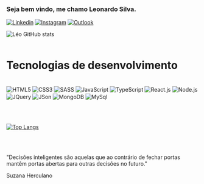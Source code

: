 ### Seja bem vindo, me chamo Leonardo Silva.

[![Linkedin](https://img.shields.io/badge/LinkedIn-0077B5?style=for-the-badge&logo=linkedin&logoColor=white)](https://www.linkedin.com/in/leosilvafx/)
[![Instagram](https://img.shields.io/badge/Instagram-E4405F?style=for-the-badge&logo=instagram&logoColor=white)](https://www.instagram.com/leosilvafx/)
[![Outlook](https://img.shields.io/badge/Microsoft_Outlook-0078D4?style=for-the-badge&logo=microsoft-outlook&logoColor=white)](leonardo@myrunning.com.br)

![Léo GitHub stats](https://github-readme-stats.vercel.app/api?username=leosilvafx&show_icons=true&theme=radical)
<br/><br/>

# Tecnologias de desenvolvimento

<div style="display: inline-block;"><br/>
<img align="center" src="https://img.shields.io/badge/HTML-239120?style=for-the-badge&logo=html5&logoColor=white" alt="HTML5" />
<img align="center" src="https://img.shields.io/badge/CSS-239120?&style=for-the-badge&logo=css3&logoColor=white" alt="CSS3" />
<img align="center" src="https://img.shields.io/badge/Sass-CC6699?style=for-the-badge&logo=sass&logoColor=white" alt="SASS" />
<img align="center" src="https://img.shields.io/badge/JavaScript-F7DF1E?style=for-the-badge&logo=javascript&logoColor=black" alt="JavaScript" />
<img align="center" src="https://img.shields.io/badge/TypeScript-007ACC?style=for-the-badge&logo=typescript&logoColor=white" alt="TypeScript" />
<img align="center" src="https://img.shields.io/badge/React-20232A?style=for-the-badge&logo=react&logoColor=61DAFB" alt="React.js" />
<img align="center" src="https://img.shields.io/badge/Node.js-43853D?style=for-the-badge&logo=node.js&logoColor=white" alt="Node.js" />
<img align="center" src="https://img.shields.io/badge/jQuery-0769AD?style=for-the-badge&logo=jquery&logoColor=white" alt="JQuery" />
<img align="center" src="https://img.shields.io/badge/json%20web%20tokens-323330?style=for-the-badge&logo=json-web-tokens&logoColor=pink" alt="JSon" />
<img align="center" src="https://img.shields.io/badge/MongoDB-4EA94B?style=for-the-badge&logo=mongodb&logoColor=white" alt="MongoDB" />
<img align="center" src="https://img.shields.io/badge/MySQL-00000F?style=for-the-badge&logo=mysql&logoColor=white" alt="MySql" />
</div>

<br/><br/>

[![Top Langs](https://github-readme-stats.vercel.app/api/top-langs/?username=leosilvafx&layout=compact)](https://github.com/leosilvafx)

<br/><br/>

"Decisões inteligentes são aquelas que ao contrário de fechar portas mantêm portas abertas para outras decisões no futuro."

Suzana Herculano
